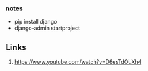 ### notes
- pip install django
- django-admin startproject <projectname>
  
  
  
  
  
## Links
1. https://www.youtube.com/watch?v=D6esTdOLXh4
